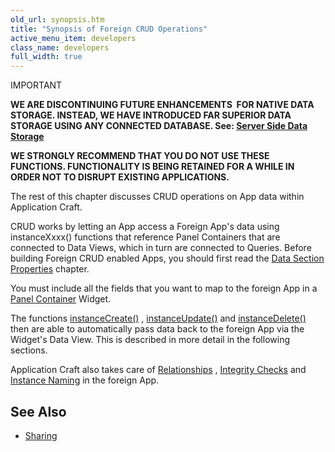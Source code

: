 ```yaml
---
old_url: synopsis.htm
title: "Synopsis of Foreign CRUD Operations"
active_menu_item: developers
class_name: developers
full_width: true
---
```



IMPORTANT

**WE ARE DISCONTINUING FUTURE ENHANCEMENTS  FOR NATIVE DATA STORAGE. INSTEAD, WE HAVE INTRODUCED FAR SUPERIOR DATA STORAGE USING ANY CONNECTED DATABASE. See: [Server Side Data Storage](/developers/documentation/product-guide/data-storage/server-side-data-storage/)**

**WE STRONGLY RECOMMEND THAT YOU DO NOT USE THESE FUNCTIONS. FUNCTIONALITY IS BEING RETAINED FOR A WHILE IN ORDER NOT TO DISRUPT EXISTING APPLICATIONS.**

The rest of this chapter discusses CRUD operations on App data within Application Craft.

CRUD works by letting an App access a Foreign App's data using instanceXxxx() functions that reference Panel Containers that are connected to Data Views, which in turn are connected to Queries. Before building Foreign CRUD enabled Apps, you should first read the [Data Section Properties](/developers/documentation/product-guide/advanced-features/data-integration-reporting-dashboards/data-section-properties/) chapter.

You must include all the fields that you want to map to the foreign App in a [Panel Container](/developers/documentation/product-guide/widget-properties-events/containers/panel) Widget.

The functions [instanceCreate()](/developers/documentation/scripting-apis/client-api/instance-data-functions/instancecreate) , [instanceUpdate()](/developers/documentation/scripting-apis/client-api/instance-data-functions/instancesave) and [instanceDelete()](/developers/documentation/scripting-apis/client-api/instance-data-functions/instancedelete) then are able to automatically pass data back to the foreign App via the Widget's Data View. This is described in more detail in the following sections.

Application Craft also takes care of [Relationships](/developers/documentation/product-guide/advanced-features/data-storage-management/instance-relationships-in-detail/) , [Integrity Checks](/developers/documentation/product-guide/advanced-features/data-storage-management/uniqueness-and-integrity/) and [Instance Naming](/developers/documentation/product-guide/advanced-features/data-storage-management/instance-names) in the foreign App.

## See Also

 - [Sharing](/developers/documentation/product-guide/the-console/sharing)

